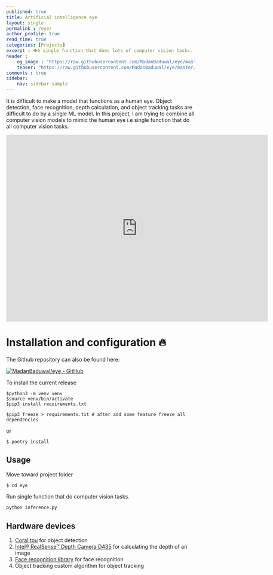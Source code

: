 ```yaml
---
published: true
title: Artificial intelligence eye
layout: single
permalink : /eye/
author_profile: true
read_time: true
categories: [Projects]
excerpt : 👁️A single function that does lots of computer vision tasks. Object detection, face recognition, depth calculation, object tracking many more.
header :
    og_image : "https://raw.githubusercontent.com/MadanBaduwal/eye/master/githubimages/eye-image.png"
    teaser: "https://raw.githubusercontent.com/MadanBaduwal/eye/master/githubimages/eye-image.png"
comments : true
sidebar:
    nav: sidebar-sample
---
```


It is difficult to make a model that functions as a human eye. Object detection, face recognition, depth calculation, and object tracking tasks are difficult to do by a single ML model.  In this project, I am trying to combine all computer vision models to mimic the human eye i.e single function that do all computer vision tasks.


<iframe width="700" height="500" src="https://www.youtube.com/embed/zY7WrGS0VTw" frameborder="0" allow="accelerometer; autoplay; encrypted-media; gyroscope; picture-in-picture" allowfullscreen></iframe>

<br>

# Installation and configuration 🔥

The Github repository can also be found here:

[![MadanBaduwal/eye - GitHub](https://gh-card.dev/repos/MadanBaduwal/eye.svg)](https://github.com/MadanBaduwal/eye)


To install the current release
```shell
$python3 -m venv venv
$source venv/bin/activate
$pip3 install requirements.txt

$pip3 freeze > requirements.txt # after add some feature freeze all dependencies

```
or

```
$ poetry install
```

## Usage

Move toward project folder
```shell
$ cd eye
```

Run single function that do computer vision tasks.

```python
python inference.py

```

## Hardware devices

1. [Coral tpu](https://coral.ai/) for object detection
2. [Intel® RealSense™ Depth Camera D435](https://www.intelrealsense.com/depth-camera-d435/) for calculating the depth of an image
3. [Face recognition library](https://pypi.org/project/face-recognition/) for face recognition
4. Object tracking custom algorithm for object tracking
    





